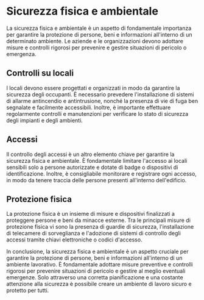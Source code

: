 # Sicurezza fisica e ambientale

La sicurezza fisica e ambientale è un aspetto di fondamentale importanza per garantire la protezione di persone, beni e informazioni all'interno di un determinato ambiente. Le aziende e le organizzazioni devono adottare misure e controlli rigorosi per prevenire e gestire situazioni di pericolo o emergenza.

## Controlli su locali

I locali devono essere progettati e organizzati in modo da garantire la sicurezza degli occupanti. È necessario prevedere l'installazione di sistemi di allarme antincendio e antintrusione, nonché la presenza di vie di fuga ben segnalate e facilmente accessibili. Inoltre, è importante effettuare regolarmente controlli e manutenzioni per verificare lo stato di sicurezza degli impianti e degli ambienti.

## Accessi

Il controllo degli accessi è un altro elemento chiave per garantire la sicurezza fisica e ambientale. È fondamentale limitare l'accesso ai locali sensibili solo a persone autorizzate e dotate di badge o dispositivi di identificazione. Inoltre, è consigliabile monitorare e registrare ogni accesso, in modo da tenere traccia delle persone presenti all'interno dell'edificio.

## Protezione fisica

La protezione fisica è un insieme di misure e dispositivi finalizzati a proteggere persone e beni da minacce esterne. Tra le principali misure di protezione fisica vi sono la presenza di guardie di sicurezza, l'installazione di telecamere di sorveglianza e l'adozione di sistemi di controllo degli accessi tramite chiavi elettroniche o codici d'accesso.

In conclusione, la sicurezza fisica e ambientale è un aspetto cruciale per garantire la protezione di persone, beni e informazioni all'interno di un ambiente lavorativo. È fondamentale adottare misure preventive e controlli rigorosi per prevenire situazioni di pericolo e gestire al meglio eventuali emergenze. Solo attraverso una corretta pianificazione e una costante attenzione alla sicurezza è possibile creare un ambiente di lavoro sicuro e protetto per tutti.